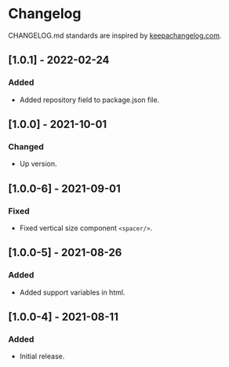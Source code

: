 # Changelog

CHANGELOG.md standards are inspired by [keepachangelog.com](https://keepachangelog.com/en/1.0.0/).

## [1.0.1] - 2022-02-24

### Added

- Added repository field to package.json file.

## [1.0.0] - 2021-10-01

### Changed

- Up version.

## [1.0.0-6] - 2021-09-01

### Fixed

- Fixed vertical size component `<spacer/>`.

## [1.0.0-5] - 2021-08-26

### Added

- Added support variables in html.

## [1.0.0-4] - 2021-08-11

### Added

- Initial release.
